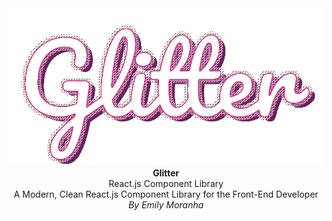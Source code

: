 <center>
<img src="GlitterLogoHoriz.png">
  <b>Glitter</b><br/>React.js Component Library<br/>
 A Modern, Clean React.js Component Library for the Front-End Developer<br/>
<em>By Emily Moranha</em>
</center>
